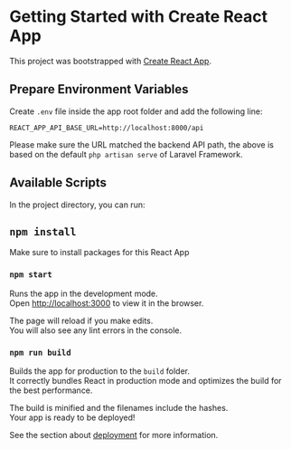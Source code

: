 # Getting Started with Create React App

This project was bootstrapped with [Create React App](https://github.com/facebook/create-react-app).

## Prepare Environment Variables

Create `.env` file inside the app root folder and add the following line:

`REACT_APP_API_BASE_URL=http://localhost:8000/api`

Please make sure the URL matched the backend API path, the above is based on the default `php artisan serve` of Laravel Framework.

## Available Scripts

In the project directory, you can run:

## `npm install`

Make sure to install packages for this React App

### `npm start`

Runs the app in the development mode.\
Open [http://localhost:3000](http://localhost:3000) to view it in the browser.

The page will reload if you make edits.\
You will also see any lint errors in the console.

### `npm run build`

Builds the app for production to the `build` folder.\
It correctly bundles React in production mode and optimizes the build for the best performance.

The build is minified and the filenames include the hashes.\
Your app is ready to be deployed!

See the section about [deployment](https://facebook.github.io/create-react-app/docs/deployment) for more information.
